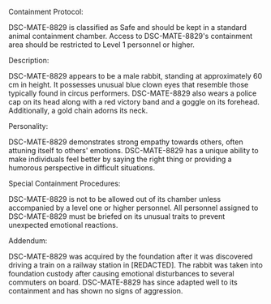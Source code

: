 Containment Protocol:

DSC-MATE-8829 is classified as Safe and should be kept in a standard animal containment chamber. Access to DSC-MATE-8829's containment area should be restricted to Level 1 personnel or higher.

Description:

DSC-MATE-8829 appears to be a male rabbit, standing at approximately 60 cm in height. It possesses unusual blue clown eyes that resemble those typically found in circus performers. DSC-MATE-8829 also wears a police cap on its head along with a red victory band and a goggle on its forehead. Additionally, a gold chain adorns its neck.

Personality:

DSC-MATE-8829 demonstrates strong empathy towards others, often attuning itself to others' emotions. DSC-MATE-8829 has a unique ability to make individuals feel better by saying the right thing or providing a humorous perspective in difficult situations.

Special Containment Procedures:

DSC-MATE-8829 is not to be allowed out of its chamber unless accompanied by a level one or higher personnel. All personnel assigned to DSC-MATE-8829 must be briefed on its unusual traits to prevent unexpected emotional reactions.

Addendum:

DSC-MATE-8829 was acquired by the foundation after it was discovered driving a train on a railway station in [REDACTED]. The rabbit was taken into foundation custody after causing emotional disturbances to several commuters on board. DSC-MATE-8829 has since adapted well to its containment and has shown no signs of aggression.